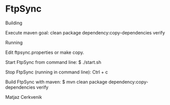 FtpSync
=======


Building

Execute maven goal: clean package dependency:copy-dependencies verify


Running

Edit ftpsync.properties or make copy.

Start FtpSync from command line: $ ./start.sh <properties>

Stop FtpSync (running in command line): Ctrl + c

Build FtpSync with maven: $ mvn clean package dependency:copy-dependencies verify


Matjaz Cerkvenik